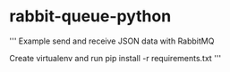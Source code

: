 # rabbit-queue-python
'''
Example send and receive JSON data with RabbitMQ
 
Create virtualenv and run pip install -r requirements.txt
'''

